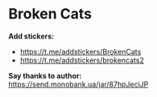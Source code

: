 # Broken Cats

**Add stickers:**
* <https://t.me/addstickers/BrokenCats>
* <https://t.me/addstickers/brokencats2>

**Say thanks to author:**  
<https://send.monobank.ua/jar/87hpJeciJP>

